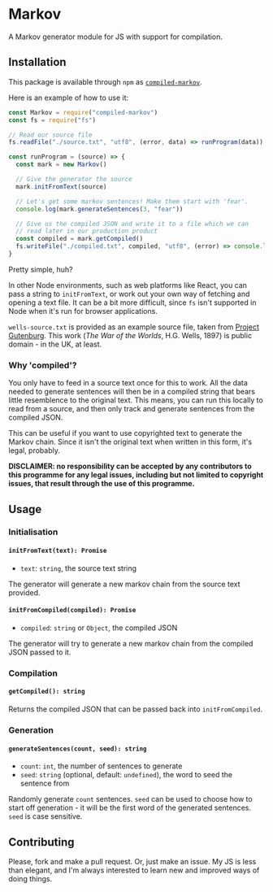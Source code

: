 # Markov

A Markov generator module for JS with support for compilation.


## Installation

This package is available through `npm` as [`compiled-markov`](https://www.npmjs.com/package/compiled-markov).

Here is an example of how to use it:

```javascript
const Markov = require("compiled-markov")
const fs = require("fs")

// Read our source file
fs.readFile("./source.txt", "utf8", (error, data) => runProgram(data))

const runProgram = (source) => {
  const mark = new Markov()

  // Give the generator the source
  mark.initFromText(source)

  // Let's get some markov sentences! Make them start with 'fear'.
  console.log(mark.generateSentences(3, "fear"))

  // Give us the compiled JSON and write it to a file which we can
  // read later in our production product
  const compiled = mark.getCompiled()
  fs.writeFile("./compiled.txt", compiled, "utf8", (error) => console.log(error))
}
```

Pretty simple, huh?

In other Node environments, such as web platforms like React, you can pass a string to `initFromText`, or work out your own way of fetching and opening a text file. It can be a bit more difficult, since `fs` isn't supported in Node when it's run for browser applications. 

`wells-source.txt` is provided as an example source file, taken from [Project Gutenburg](http://www.gutenberg.org/files/36/36-h/36-h.htm). This work (_The War of the Worlds_, H.G. Wells, 1897) is public domain - in the UK, at least.

### Why 'compiled'?

You only have to feed in a source text once for this to work. All the data needed to generate sentences will then be in a compiled string that bears little resemblence to the original text. This means, you can run this locally to read from a source, and then only track and generate sentences from the compiled JSON.

This can be useful if you want to use copyrighted text to generate the Markov chain. Since it isn't the original text when written in this form, it's legal, probably. 

**DISCLAIMER: no responsibility can be accepted by any contributors to this programme for any
legal issues, including but not limited to copyright issues, that result through the use of
this programme.**

## Usage

### Initialisation

#### `initFromText(text): Promise`

- `text`: `string`, the source text string

The generator will generate a new markov chain from the source text provided.

#### `initFromCompiled(compiled): Promise`

- `compiled`: `string` or `Object`, the compiled JSON

The generator will try to generate a new markov chain from the compiled JSON passed to it.

### Compilation

#### `getCompiled(): string`

Returns the compiled JSON that can be passed back into `initFromCompiled`.

### Generation

#### `generateSentences(count, seed): string`

- `count`: `int`, the number of sentences to generate
- `seed`: `string` (optional, default: `undefined`), the word to seed the sentence from

Randomly generate `count` sentences. `seed` can be used to choose how to start off
generation - it will be the first word of the generated sentences. `seed` is case sensitive.

## Contributing

Please, fork and make a pull request. Or, just make an issue. My JS is less than elegant, and I'm always interested to learn new and improved ways of doing things.
